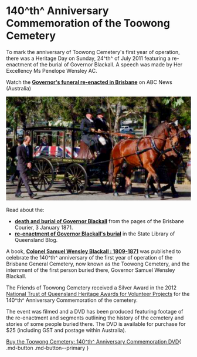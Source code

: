 # 140^th^ Anniversary Commemoration of the Toowong Cemetery

To mark the anniversary of Toowong Cemetery's first year of operation, there was a Heritage Day on Sunday, 24^th^ of July 2011 featuring a re-enactment of the burial of Governor Blackall. A speech was made by Her Excellency Ms Penelope Wensley AC. 

Watch the **[Governor's funeral re-enacted in Brisbane](https://youtu.be/8sdVuMGc_1s)** on ABC News (Australia) 

![Re-enactment of the burial of Governor Blackall](../assets/140-commemoration.png)

Read about the:

- **[death and burial of Governor Blackall](https://trove.nla.gov.au/newspaper/article/1295293)** from the pages of the Brisbane Courier, 3 January 1871.
- **[re-enactment of Governor Blackall's burial](https://www.slq.qld.gov.au/blog/toowong-cemetery-marks-140-years)** in the State Library of Queensland Blog.

A book, **[Colonel Samuel Wensley Blackall : 1809-1871](../assets/guides/samuel-blackall.pdf)** was published to celebrate the 140^th^ anniversary of the first year of operation of the Brisbane General Cemetery, now known as the Toowong Cemetery, and the internment of the first person buried there, Governor Samuel Wensley Blackall.

The Friends of Toowong Cemetery received a Silver Award in the 2012 [National Trust of Queensland Heritage Awards for Volunteer Projects](https://www.nationaltrustqld.org.au/what-we-do/heritage-awards) for the 140^th^ Anniversary Commemoration of the cemetery.

The event was filmed and a DVD has been produced featuring footage of the re-enactment and segments outlining the history of the cemetery and stories of some people buried there. The DVD is available for purchase for $25 (including GST and postage within Australia).


[Buy the Toowong Cemetery: 140^th^ Anniversary Commemoration DVD](https://forms.gle/8Eont7fDf7BdScxA7){ .md-button .md-button--primary }

